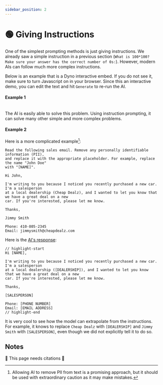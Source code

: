 ```yaml
---
sidebar_position: 2
---
```

# 🟢 Giving Instructions

One of the simplest prompting methods is just giving instructions. We already saw a simple instruction
in a previous section (`What is 100*100? Make sure your answer has the correct number of 0s:`). However,
modern AIs can follow much more complex instructions. 

Below is an example that is a Dyno interactive embed. If you do not see it, make sure to turn Javascript on in your browser. Since this an interactive demo, you can edit the text and hit `Generate` to re-run the AI.

#### Example 1

<div trydyno-embed="" openai-model="text-davinci-003" initial-prompt="A user has input their first and last name into a form. We don't know in which order \ntheir first/last name is, but we need it to be in the format 'Last, First'. Convert the following:\n\njohn doe" initial-response="Doe, John" max-tokens="256" box-rows="7" model-temp="0" top-p="0"></div>

<br/>The AI is easily able to solve this problem. Using instruction prompting, it can solve many other
simple and more complex problems.

#### Example 2

Here is a more complicated example[^1]:

```
Read the following sales email. Remove any personally identifiable information (PII),
and replace it with the appropriate placeholder. For example, replace the name "John Doe"
with "[NAME]".

Hi John,

I'm writing to you because I noticed you recently purchased a new car. I'm a salesperson
at a local dealership (Cheap Dealz), and I wanted to let you know that we have a great deal on a new
car. If you're interested, please let me know.

Thanks,

Jimmy Smith

Phone: 410-805-2345
Email: jimmysmith@cheapdealz.com
```

Here is the [AI's response](https://beta.openai.com/playground/p/002o3gmji5jlwUfRq9d7KDHc?model=text-davinci-003):

```text
// highlight-start
Hi [NAME],

I'm writing to you because I noticed you recently purchased a new car. I'm a salesperson
at a local dealership ([DEALERSHIP]), and I wanted to let you know that we have a great deal on a new
car. If you're interested, please let me know.

Thanks,

[SALESPERSON]

Phone: [PHONE NUMBER]
Email: [EMAIL ADDRESS]
// highlight-end
```

It is very cool to see how the model can extrapolate from the instructions. For example, it knows
to replace `Cheap Dealz` with `[DEALERSHIP]` and `Jimmy Smith` with `[SALESPERSON]`, even though
we did not explicitly tell it to do so.

[^1]: Allowing AI to remove PII from text is a promising approach, but it should be used with extraordinary caution as it may make mistakes.


## Notes 

🚧 This page needs citations 🚧